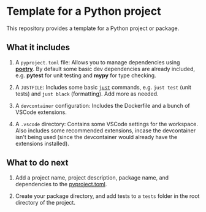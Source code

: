 # Template for a Python project

This repository provides a template for a Python project or package.

## What it includes

1. A `pyproject.toml` file: Allows you to manage dependencies using **[poetry](https://python-poetry.org/)**. By default some basic dev dependencies are already included, e.g. **pytest** for unit testing and **mypy** for type checking.

2. A `JUSTFILE`: Includes some basic [`just`](https://github.com/casey/just) commands, e.g. `just test` (unit tests) and `just black` (formatting). Add more as needed.

3. A `devcontainer` configuration: Includes the Dockerfile and a bunch of VSCode extensions.

4. A `.vscode` directory: Contains some VSCode settings for the workspace. Also includes some recommended extensions, incase the devcontainer isn't being used (since the devcontainer would already have the extensions installed).

## What to do next

1. Add a project name, project description, package name, and dependencies to the [pyproject.toml](pyproject.toml).

2. Create your package directory, and add tests to a `tests` folder in the root directory of the project.
